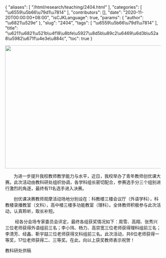 {
    "aliases": [
        "/html/research/teaching/2404.html"
    ],
    "categories": [
        "\u6559\u5b66\u79d1\u7814"
    ],
    "contributors": [],
    "date": "2020-11-20T00:00:00+08:00",
    "isCJKLanguage": true,
    "params": {
        "author": "\u6821\u529e"
    },
    "slug": "2404",
    "tags": [
        "\u6559\u5b66\u79d1\u7814"
    ],
    "title": "\u6211\u6821\u521b\u4f18\u8bfe\u5927\u8d5b\u89c2\u6469\u6d3b\u52a8\u5982\u671f\u4e3e\u884c",
    "toc": true
}


<img
    src="https://cdn.tfls.online/mirror/full/83e2ec7f91fc2337ff09ff12a8896cbd20ebcaf5.jpg"
    style="display:block;margin-left:auto;margin-right:auto;"
    decoding="async"
    fetchpriority="auto"
    loading="lazy"
    height="400"
    width="600"
/>




  





       为进一步提升我校教师教学能力与水平，近日，我校举办了青年教师创优课大赛。此次活动由教科研处组织协调，各学科组长密切配合，参赛选手分三个组别进行激烈的角逐，最终有11名选手进入决赛。




       创优课决赛教师观摩活动场地分别设在：科教楼三楼会议厅（外语学科），科教楼录播教室（文科），高中楼三楼多功能教室（理科）。全体教师积极参与此次活动，认真聆听，取长补短。




        经各分会场专家委员会评定，最终各组获奖情况如下：周雪、高翔、张秀兴三位老师获得外语组前三名；李小玮、杨力、高崇宽三位老师获得理科组前三名；李清芳、经鑫、靳宇喆三位老师获得文科组前三名。此次活动，共6位老师获得一等奖，17位老师获得二、三等奖。在此，向以上获奖教师表示祝贺！



教科研处供稿

  



